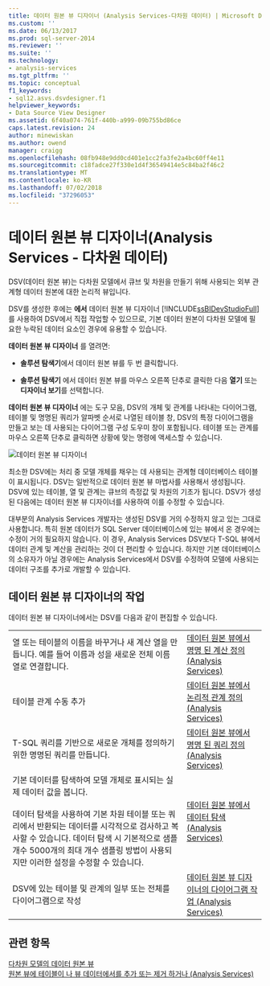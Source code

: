 ```yaml
---
title: 데이터 원본 뷰 디자이너 (Analysis Services-다차원 데이터) | Microsoft Docs
ms.custom: ''
ms.date: 06/13/2017
ms.prod: sql-server-2014
ms.reviewer: ''
ms.suite: ''
ms.technology:
- analysis-services
ms.tgt_pltfrm: ''
ms.topic: conceptual
f1_keywords:
- sql12.asvs.dsvdesigner.f1
helpviewer_keywords:
- Data Source View Designer
ms.assetid: 6f40a074-761f-440b-a999-09b755bd86ce
caps.latest.revision: 24
author: minewiskan
ms.author: owend
manager: craigg
ms.openlocfilehash: 08fb948e9dd0cd401e1cc2fa3fe2a4bc60ff4e11
ms.sourcegitcommit: c18fadce27f330e1d4f36549414e5c84ba2f46c2
ms.translationtype: MT
ms.contentlocale: ko-KR
ms.lasthandoff: 07/02/2018
ms.locfileid: "37296053"
---
```

# <a name="data-source-view-designer-analysis-services---multidimensional-data"></a>데이터 원본 뷰 디자이너(Analysis Services - 다차원 데이터)
  DSV(데이터 원본 뷰)는 다차원 모델에서 큐브 및 차원을 만들기 위해 사용되는 외부 관계형 데이터 원본에 대한 논리적 뷰입니다.  
  
 DSV를 생성한 후에는 **에서** 데이터 원본 뷰 디자이너 [!INCLUDE[ssBIDevStudioFull](../includes/ssbidevstudiofull-md.md)] 를 사용하여 DSV에서 직접 작업할 수 있으므로, 기본 데이터 원본이 다차원 모델에 필요한 누락된 데이터 요소인 경우에 유용할 수 있습니다.  
  
 **데이터 원본 뷰 디자이너** 를 열려면:  
  
-   **솔루션 탐색기**에서 데이터 원본 뷰를 두 번 클릭합니다.  
  
-   **솔루션 탐색기** 에서 데이터 원본 뷰를 마우스 오른쪽 단추로 클릭한 다음 **열기** 또는 **디자이너 보기**를 선택합니다.  
  
 **데이터 원본 뷰 디자이너** 에는 도구 모음, DSV의 개체 및 관계를 나타내는 다이어그램, 테이블 및 명명된 쿼리가 알파벳 순서로 나열된 테이블 창, DSV의 특정 다이어그램을 만들고 보는 데 사용되는 다이어그램 구성 도우미 창이 포함됩니다. 테이블 또는 관계를 마우스 오른쪽 단추로 클릭하면 상황에 맞는 명령에 액세스할 수 있습니다.  
  
 ![데이터 원본 뷰 디자이너](media/ssas-dsvdesigner.PNG "데이터 원본 뷰 디자이너")  
  
 최소한 DSV에는 처리 중 모델 개체를 채우는 데 사용되는 관계형 데이터베이스 테이블이 표시됩니다. DSV는 일반적으로 데이터 원본 뷰 마법사를 사용해서 생성됩니다. DSV에 있는 테이블, 열 및 관계는 큐브의 측정값 및 차원의 기초가 됩니다. DSV가 생성된 다음에는 데이터 원본 뷰 디자이너를 사용하여 이를 수정할 수 있습니다.  
  
 대부분의 Analysis Services 개발자는 생성된 DSV를 거의 수정하지 않고 있는 그대로 사용합니다. 특히 원본 데이터가 SQL Server 데이터베이스에 있는 뷰에서 온 경우에는 수정이 거의 필요하지 않습니다. 이 경우, Analysis Services DSV보다 T-SQL 뷰에서 데이터 관계 및 계산을 관리하는 것이 더 편리할 수 있습니다. 하지만 기본 데이터베이스의 소유자가 아닐 경우에는 Analysis Services에서 DSV를 수정하여 모델에 사용되는 데이터 구조를 추가로 개발할 수 있습니다.  
  
## <a name="tasks-in-data-source-view-designer"></a>데이터 원본 뷰 디자이너의 작업  
 데이터 원본 뷰 디자이너에서는 DSV를 다음과 같이 편집할 수 있습니다.  
  
|||  
|-|-|  
|열 또는 테이블의 이름을 바꾸거나 새 계산 열을 만듭니다. 예를 들어 이름과 성을 새로운 전체 이름 열로 연결합니다.|[데이터 원본 뷰에서 명명 된 계산 정의 &#40;Analysis Services&#41;](multidimensional-models/define-named-calculations-in-a-data-source-view-analysis-services.md)|  
|테이블 관계 수동 추가|[데이터 원본 뷰에서 논리적 관계 정의 &#40;Analysis Services&#41;](multidimensional-models/define-logical-relationships-in-a-data-source-view-analysis-services.md)|  
|T-SQL 쿼리를 기반으로 새로운 개체를 정의하기 위한 명명된 쿼리를 만듭니다.|[데이터 원본 뷰에서 명명 된 쿼리 정의 &#40;Analysis Services&#41;](multidimensional-models/define-named-queries-in-a-data-source-view-analysis-services.md)|  
|기본 데이터를 탐색하여 모델 개체로 표시되는 실제 데이터 값을 봅니다.<br /><br /> 데이터 탐색을 사용하여 기본 차원 테이블 또는 쿼리에서 반환되는 데이터를 시각적으로 검사하고 복사할 수 있습니다. 데이터 탐색 시 기본적으로 샘플 개수 5000개의 최대 개수 샘플링 방법이 사용되지만 이러한 설정을 수정할 수 있습니다.|[데이터 원본 뷰에서 데이터 탐색 &#40;Analysis Services&#41;](multidimensional-models/explore-data-in-a-data-source-view-analysis-services.md)|  
|DSV에 있는 테이블 및 관계의 일부 또는 전체를 다이어그램으로 작성|[데이터 원본 뷰 디자이너의 다이어그램 작업 &#40;Analysis Services&#41;](multidimensional-models/work-with-diagrams-in-data-source-view-designer-analysis-services.md)|  
  
## <a name="see-also"></a>관련 항목  
 [다차원 모델의 데이터 원본 뷰](multidimensional-models/data-source-views-in-multidimensional-models.md)   
 [원본 뷰에 테이블이 나 뷰 데이터에서를 추가 또는 제거 하거나 &#40;Analysis Services&#41;](multidimensional-models/adding-or-removing-tables-or-views-in-a-data-source-view-analysis-services.md)  
  
  
